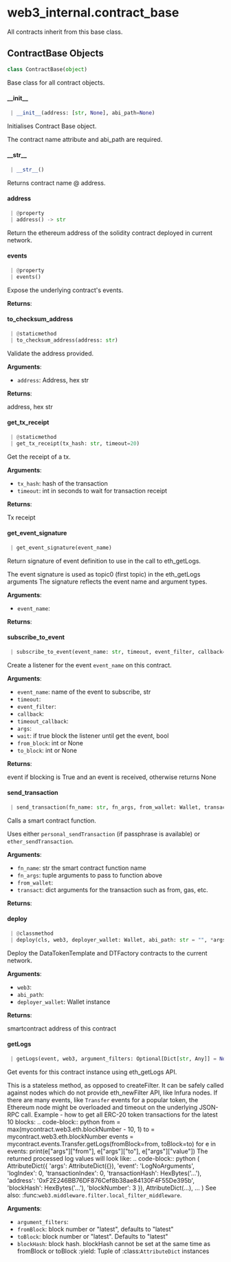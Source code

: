 <a name="web3_internal.contract_base"></a>
# web3\_internal.contract\_base

All contracts inherit from this base class.

<a name="web3_internal.contract_base.ContractBase"></a>
## ContractBase Objects

```python
class ContractBase(object)
```

Base class for all contract objects.

<a name="web3_internal.contract_base.ContractBase.__init__"></a>
#### \_\_init\_\_

```python
 | __init__(address: [str, None], abi_path=None)
```

Initialises Contract Base object.

The contract name attribute and abi_path are required.

<a name="web3_internal.contract_base.ContractBase.__str__"></a>
#### \_\_str\_\_

```python
 | __str__()
```

Returns contract name @ address.

<a name="web3_internal.contract_base.ContractBase.address"></a>
#### address

```python
 | @property
 | address() -> str
```

Return the ethereum address of the solidity contract deployed in current network.

<a name="web3_internal.contract_base.ContractBase.events"></a>
#### events

```python
 | @property
 | events()
```

Expose the underlying contract's events.

**Returns**:



<a name="web3_internal.contract_base.ContractBase.to_checksum_address"></a>
#### to\_checksum\_address

```python
 | @staticmethod
 | to_checksum_address(address: str)
```

Validate the address provided.

**Arguments**:

- `address`: Address, hex str

**Returns**:

address, hex str

<a name="web3_internal.contract_base.ContractBase.get_tx_receipt"></a>
#### get\_tx\_receipt

```python
 | @staticmethod
 | get_tx_receipt(tx_hash: str, timeout=20)
```

Get the receipt of a tx.

**Arguments**:

- `tx_hash`: hash of the transaction
- `timeout`: int in seconds to wait for transaction receipt

**Returns**:

Tx receipt

<a name="web3_internal.contract_base.ContractBase.get_event_signature"></a>
#### get\_event\_signature

```python
 | get_event_signature(event_name)
```

Return signature of event definition to use in the call to eth_getLogs.

The event signature is used as topic0 (first topic) in the eth_getLogs arguments
The signature reflects the event name and argument types.

**Arguments**:

- `event_name`: 

**Returns**:



<a name="web3_internal.contract_base.ContractBase.subscribe_to_event"></a>
#### subscribe\_to\_event

```python
 | subscribe_to_event(event_name: str, timeout, event_filter, callback=None, timeout_callback=None, args=None, wait=False, from_block="latest", to_block="latest")
```

Create a listener for the event `event_name` on this contract.

**Arguments**:

- `event_name`: name of the event to subscribe, str
- `timeout`: 
- `event_filter`: 
- `callback`: 
- `timeout_callback`: 
- `args`: 
- `wait`: if true block the listener until get the event, bool
- `from_block`: int or None
- `to_block`: int or None

**Returns**:

event if blocking is True and an event is received, otherwise returns None

<a name="web3_internal.contract_base.ContractBase.send_transaction"></a>
#### send\_transaction

```python
 | send_transaction(fn_name: str, fn_args, from_wallet: Wallet, transact: dict = None) -> str
```

Calls a smart contract function.

Uses either `personal_sendTransaction` (if passphrase is available) or `ether_sendTransaction`.

**Arguments**:

- `fn_name`: str the smart contract function name
- `fn_args`: tuple arguments to pass to function above
- `from_wallet`: 
- `transact`: dict arguments for the transaction such as from, gas, etc.

**Returns**:



<a name="web3_internal.contract_base.ContractBase.deploy"></a>
#### deploy

```python
 | @classmethod
 | deploy(cls, web3, deployer_wallet: Wallet, abi_path: str = "", *args)
```

Deploy the DataTokenTemplate and DTFactory contracts to the current network.

**Arguments**:

- `web3`: 
- `abi_path`: 
- `deployer_wallet`: Wallet instance

**Returns**:

smartcontract address of this contract

<a name="web3_internal.contract_base.ContractBase.getLogs"></a>
#### getLogs

```python
 | getLogs(event, web3, argument_filters: Optional[Dict[str, Any]] = None, fromBlock: Optional[BlockIdentifier] = None, toBlock: Optional[BlockIdentifier] = None, blockHash: Optional[HexBytes] = None)
```

Get events for this contract instance using eth_getLogs API.

This is a stateless method, as opposed to createFilter.
It can be safely called against nodes which do not provide
eth_newFilter API, like Infura nodes.
If there are many events,
like ``Transfer`` events for a popular token,
the Ethereum node might be overloaded and timeout
on the underlying JSON-RPC call.
Example - how to get all ERC-20 token transactions
for the latest 10 blocks:
.. code-block:: python
from = max(mycontract.web3.eth.blockNumber - 10, 1)
to = mycontract.web3.eth.blockNumber
events = mycontract.events.Transfer.getLogs(fromBlock=from, toBlock=to)
for e in events:
print(e["args"]["from"],
e["args"]["to"],
e["args"]["value"])
The returned processed log values will look like:
.. code-block:: python
(
AttributeDict({
'args': AttributeDict({}),
'event': 'LogNoArguments',
'logIndex': 0,
'transactionIndex': 0,
'transactionHash': HexBytes('...'),
'address': '0xF2E246BB76DF876Cef8b38ae84130F4F55De395b',
'blockHash': HexBytes('...'),
'blockNumber': 3
}),
AttributeDict(...),
...
)
See also: :func:`web3.middleware.filter.local_filter_middleware`.

**Arguments**:

- `argument_filters`: 
- `fromBlock`: block number or "latest", defaults to "latest"
- `toBlock`: block number or "latest". Defaults to "latest"
- `blockHash`: block hash. blockHash cannot be set at the
same time as fromBlock or toBlock
:yield: Tuple of :class:`AttributeDict` instances

